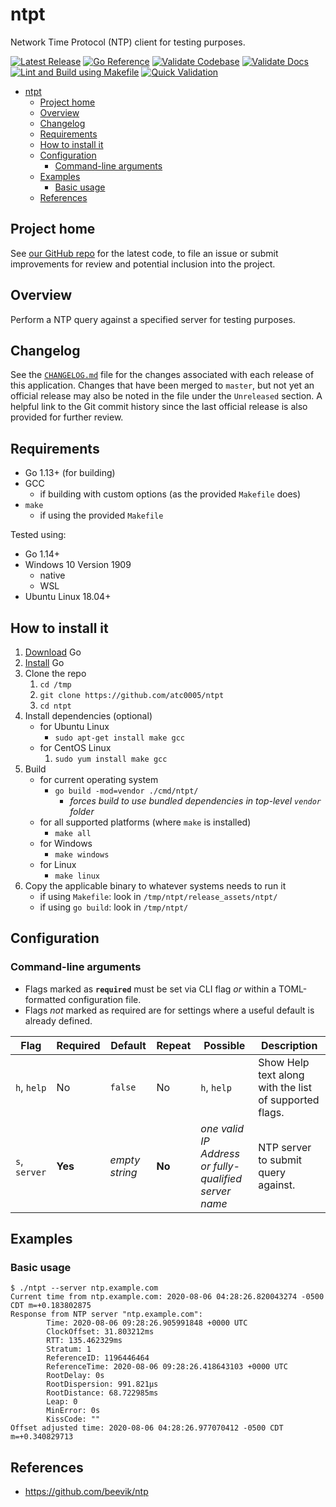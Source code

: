 # ntpt

Network Time Protocol (NTP) client for testing purposes.

[![Latest Release](https://img.shields.io/github/release/atc0005/ntpt.svg?style=flat-square)](https://github.com/atc0005/ntpt/releases/latest)
[![Go Reference](https://pkg.go.dev/badge/github.com/atc0005/ntpt.svg)](https://pkg.go.dev/github.com/atc0005/ntpt)
[![Validate Codebase](https://github.com/atc0005/ntpt/workflows/Validate%20Codebase/badge.svg)](https://github.com/atc0005/ntpt/actions?query=workflow%3A%22Validate+Codebase%22)
[![Validate Docs](https://github.com/atc0005/ntpt/workflows/Validate%20Docs/badge.svg)](https://github.com/atc0005/ntpt/actions?query=workflow%3A%22Validate+Docs%22)
[![Lint and Build using Makefile](https://github.com/atc0005/ntpt/workflows/Lint%20and%20Build%20using%20Makefile/badge.svg)](https://github.com/atc0005/ntpt/actions?query=workflow%3A%22Lint+and+Build+using+Makefile%22)
[![Quick Validation](https://github.com/atc0005/ntpt/workflows/Quick%20Validation/badge.svg)](https://github.com/atc0005/ntpt/actions?query=workflow%3A%22Quick+Validation%22)

- [ntpt](#ntpt)
  - [Project home](#project-home)
  - [Overview](#overview)
  - [Changelog](#changelog)
  - [Requirements](#requirements)
  - [How to install it](#how-to-install-it)
  - [Configuration](#configuration)
    - [Command-line arguments](#command-line-arguments)
  - [Examples](#examples)
    - [Basic usage](#basic-usage)
  - [References](#references)

## Project home

See [our GitHub repo](https://github.com/atc0005/ntpt) for the latest
code, to file an issue or submit improvements for review and potential
inclusion into the project.

## Overview

Perform a NTP query against a specified server for testing purposes.

## Changelog

See the [`CHANGELOG.md`](CHANGELOG.md) file for the changes associated with
each release of this application. Changes that have been merged to `master`,
but not yet an official release may also be noted in the file under the
`Unreleased` section. A helpful link to the Git commit history since the last
official release is also provided for further review.

## Requirements

- Go 1.13+ (for building)
- GCC
  - if building with custom options (as the provided `Makefile` does)
- `make`
  - if using the provided `Makefile`

Tested using:

- Go 1.14+
- Windows 10 Version 1909
  - native
  - WSL
- Ubuntu Linux 18.04+

## How to install it

1. [Download](https://golang.org/dl/) Go
1. [Install](https://golang.org/doc/install) Go
1. Clone the repo
   1. `cd /tmp`
   1. `git clone https://github.com/atc0005/ntpt`
   1. `cd ntpt`
1. Install dependencies (optional)
   - for Ubuntu Linux
     - `sudo apt-get install make gcc`
   - for CentOS Linux
     1. `sudo yum install make gcc`
1. Build
   - for current operating system
     - `go build -mod=vendor ./cmd/ntpt/`
       - *forces build to use bundled dependencies in top-level `vendor`
         folder*
   - for all supported platforms (where `make` is installed)
      - `make all`
   - for Windows
      - `make windows`
   - for Linux
     - `make linux`
1. Copy the applicable binary to whatever systems needs to run it
   - if using `Makefile`: look in `/tmp/ntpt/release_assets/ntpt/`
   - if using `go build`: look in `/tmp/ntpt/`

## Configuration

### Command-line arguments

- Flags marked as **`required`** must be set via CLI flag *or* within a
  TOML-formatted configuration file.
- Flags *not* marked as required are for settings where a useful default is
  already defined.

| Flag          | Required | Default        | Repeat | Possible                                              | Description                                            |
| ------------- | -------- | -------------- | ------ | ----------------------------------------------------- | ------------------------------------------------------ |
| `h`, `help`   | No       | `false`        | No     | `h`, `help`                                           | Show Help text along with the list of supported flags. |
| `s`, `server` | **Yes**  | *empty string* | **No** | *one valid IP Address or fully-qualified server name* | NTP server to submit query against.                    |

## Examples

### Basic usage

```ShellSession
$ ./ntpt --server ntp.example.com
Current time from ntp.example.com: 2020-08-06 04:28:26.820043274 -0500 CDT m=+0.183802875
Response from NTP server "ntp.example.com":
        Time: 2020-08-06 09:28:26.905991848 +0000 UTC
        ClockOffset: 31.803212ms
        RTT: 135.462329ms
        Stratum: 1
        ReferenceID: 1196446464
        ReferenceTime: 2020-08-06 09:28:26.418643103 +0000 UTC
        RootDelay: 0s
        RootDispersion: 991.821µs
        RootDistance: 68.722985ms
        Leap: 0
        MinError: 0s
        KissCode: ""
Offset adjusted time: 2020-08-06 04:28:26.977070412 -0500 CDT m=+0.340829713
```

## References

- <https://github.com/beevik/ntp>
